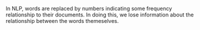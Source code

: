 In NLP, words are replaced by numbers indicating some frequency relationship to their documents. In doing this, we lose information about the relationship between the words themeselves. 
